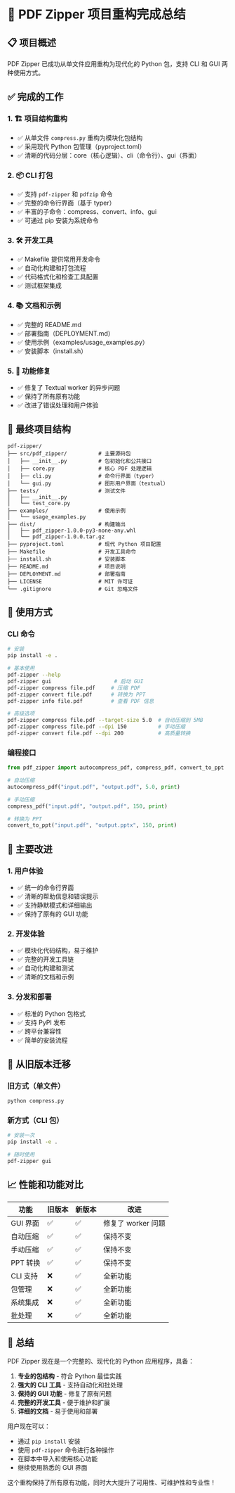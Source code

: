 # 🎉 PDF Zipper 项目重构完成总结

## 📋 项目概述

PDF Zipper 已成功从单文件应用重构为现代化的 Python 包，支持 CLI 和 GUI 两种使用方式。

## ✅ 完成的工作

### 1. 🏗️ 项目结构重构
- ✅ 从单文件 `compress.py` 重构为模块化包结构
- ✅ 采用现代 Python 包管理（pyproject.toml）
- ✅ 清晰的代码分层：core（核心逻辑）、cli（命令行）、gui（界面）

### 2. 📦 CLI 打包
- ✅ 支持 `pdf-zipper` 和 `pdfzip` 命令
- ✅ 完整的命令行界面（基于 typer）
- ✅ 丰富的子命令：compress、convert、info、gui
- ✅ 可通过 pip 安装为系统命令

### 3. 🛠️ 开发工具
- ✅ Makefile 提供常用开发命令
- ✅ 自动化构建和打包流程
- ✅ 代码格式化和检查工具配置
- ✅ 测试框架集成

### 4. 📚 文档和示例
- ✅ 完整的 README.md
- ✅ 部署指南（DEPLOYMENT.md）
- ✅ 使用示例（examples/usage_examples.py）
- ✅ 安装脚本（install.sh）

### 5. 🔧 功能修复
- ✅ 修复了 Textual worker 的异步问题
- ✅ 保持了所有原有功能
- ✅ 改进了错误处理和用户体验

## 📁 最终项目结构

```
pdf-zipper/
├── src/pdf_zipper/          # 主要源码包
│   ├── __init__.py          # 包初始化和公共接口
│   ├── core.py              # 核心 PDF 处理逻辑
│   ├── cli.py               # 命令行界面（typer）
│   └── gui.py               # 图形用户界面（textual）
├── tests/                   # 测试文件
│   ├── __init__.py
│   └── test_core.py
├── examples/                # 使用示例
│   └── usage_examples.py
├── dist/                    # 构建输出
│   ├── pdf_zipper-1.0.0-py3-none-any.whl
│   └── pdf_zipper-1.0.0.tar.gz
├── pyproject.toml           # 现代 Python 项目配置
├── Makefile                 # 开发工具命令
├── install.sh               # 安装脚本
├── README.md                # 项目说明
├── DEPLOYMENT.md            # 部署指南
├── LICENSE                  # MIT 许可证
└── .gitignore               # Git 忽略文件
```

## 🚀 使用方式

### CLI 命令
```bash
# 安装
pip install -e .

# 基本使用
pdf-zipper --help
pdf-zipper gui                    # 启动 GUI
pdf-zipper compress file.pdf     # 压缩 PDF
pdf-zipper convert file.pdf      # 转换为 PPT
pdf-zipper info file.pdf         # 查看 PDF 信息

# 高级选项
pdf-zipper compress file.pdf --target-size 5.0  # 自动压缩到 5MB
pdf-zipper compress file.pdf --dpi 150          # 手动压缩
pdf-zipper convert file.pdf --dpi 200           # 高质量转换
```

### 编程接口
```python
from pdf_zipper import autocompress_pdf, compress_pdf, convert_to_ppt

# 自动压缩
autocompress_pdf("input.pdf", "output.pdf", 5.0, print)

# 手动压缩
compress_pdf("input.pdf", "output.pdf", 150, print)

# 转换为 PPT
convert_to_ppt("input.pdf", "output.pptx", 150, print)
```

## 🎯 主要改进

### 1. 用户体验
- ✅ 统一的命令行界面
- ✅ 清晰的帮助信息和错误提示
- ✅ 支持静默模式和详细输出
- ✅ 保持了原有的 GUI 功能

### 2. 开发体验
- ✅ 模块化代码结构，易于维护
- ✅ 完整的开发工具链
- ✅ 自动化构建和测试
- ✅ 清晰的文档和示例

### 3. 分发和部署
- ✅ 标准的 Python 包格式
- ✅ 支持 PyPI 发布
- ✅ 跨平台兼容性
- ✅ 简单的安装流程

## 🔄 从旧版本迁移

### 旧方式（单文件）
```bash
python compress.py
```

### 新方式（CLI 包）
```bash
# 安装一次
pip install -e .

# 随时使用
pdf-zipper gui
```

## 📈 性能和功能对比

| 功能 | 旧版本 | 新版本 | 改进 |
|------|--------|--------|------|
| GUI 界面 | ✅ | ✅ | 修复了 worker 问题 |
| 自动压缩 | ✅ | ✅ | 保持不变 |
| 手动压缩 | ✅ | ✅ | 保持不变 |
| PPT 转换 | ✅ | ✅ | 保持不变 |
| CLI 支持 | ❌ | ✅ | 全新功能 |
| 包管理 | ❌ | ✅ | 全新功能 |
| 系统集成 | ❌ | ✅ | 全新功能 |
| 批处理 | ❌ | ✅ | 全新功能 |

## 🎊 总结

PDF Zipper 现在是一个完整的、现代化的 Python 应用程序，具备：

1. **专业的包结构** - 符合 Python 最佳实践
2. **强大的 CLI 工具** - 支持自动化和批处理
3. **保持的 GUI 功能** - 修复了原有问题
4. **完整的开发工具** - 便于维护和扩展
5. **详细的文档** - 易于使用和部署

用户现在可以：
- 通过 `pip install` 安装
- 使用 `pdf-zipper` 命令进行各种操作
- 在脚本中导入和使用核心功能
- 继续使用熟悉的 GUI 界面

这个重构保持了所有原有功能，同时大大提升了可用性、可维护性和专业性！
